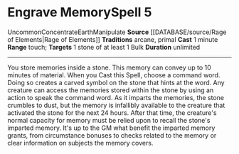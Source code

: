 ﻿---
component:
- 1 Minute
duration: unlimited
element: Earth
heighten_level: '5'
id: '1330'
level: '5'
name: Engrave Memory
range: touch
rarity: Uncommon
source: '[[DATABASE/source/Rage of Elements|Rage of Elements]]'
target: 1 stone of at least 1 Bulk
tradition:
- Arcane
- Primal
trait:
- '[[DATABASE/trait/Concentrate|Concentrate]]'
- '[[DATABASE/trait/Earth|Earth]]'
- '[[DATABASE/trait/Manipulate|Manipulate]]'
- '[[DATABASE/trait/Uncommon|Uncommon]]'
type: Spell

---
# Engrave Memory<span class="item-type">Spell 5</span>

<span class="trait-uncommon item-trait">Uncommon</span><span class="item-trait">Concentrate</span><span class="item-trait">Earth</span><span class="item-trait">Manipulate</span>
**Source** [[DATABASE/source/Rage of Elements|Rage of Elements]]
**Traditions** arcane, primal
**Cast** 1 minute
**Range** touch; **Targets** 1 stone of at least 1 Bulk
**Duration** unlimited

---
You store memories inside a stone. This memory can convey up to 10 minutes of material. When you Cast this Spell, choose a command word. Doing so creates a carved symbol on the stone that hints at the word. Any creature can access the memories stored within the stone by using an action to speak the command word.
 As it imparts the memories, the stone crumbles to dust, but the memory is infallibly available to the creature that activated the stone for the next 24 hours. After that time, the creature's normal capacity for memory must be relied upon to recall the stone's imparted memory. It's up to the GM what benefit the imparted memory grants, from circumstance bonuses to checks related to the memory or clear information on subjects the memory covers.